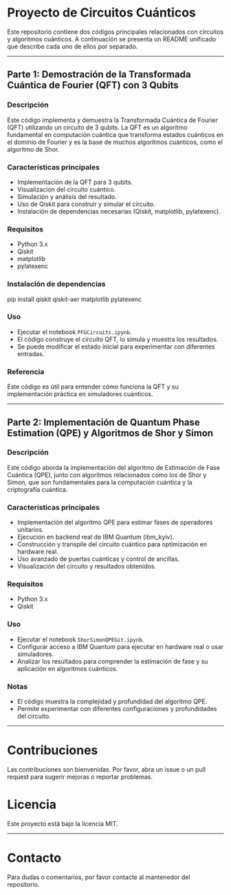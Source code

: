 # Proyecto de Circuitos Cuánticos

Este repositorio contiene dos códigos principales relacionados con circuitos y algoritmos cuánticos. A continuación se presenta un README unificado que describe cada uno de ellos por separado.

---

## Parte 1: Demostración de la Transformada Cuántica de Fourier (QFT) con 3 Qubits

### Descripción
Este código implementa y demuestra la Transformada Cuántica de Fourier (QFT) utilizando un circuito de 3 qubits. La QFT es un algoritmo fundamental en computación cuántica que transforma estados cuánticos en el dominio de Fourier y es la base de muchos algoritmos cuánticos, como el algoritmo de Shor.

### Características principales
- Implementación de la QFT para 3 qubits.
- Visualización del circuito cuántico.
- Simulación y análisis del resultado.
- Uso de Qiskit para construir y simular el circuito.
- Instalación de dependencias necesarias (Qiskit, matplotlib, pylatexenc).

### Requisitos
- Python 3.x
- Qiskit
- matplotlib
- pylatexenc

### Instalación de dependencias
pip install qiskit qiskit-aer matplotlib pylatexenc


### Uso
- Ejecutar el notebook `PFGCircuits.ipynb`.
- El código construye el circuito QFT, lo simula y muestra los resultados.
- Se puede modificar el estado inicial para experimentar con diferentes entradas.

### Referencia
Este código es útil para entender cómo funciona la QFT y su implementación práctica en simuladores cuánticos.

---

## Parte 2: Implementación de Quantum Phase Estimation (QPE) y Algoritmos de Shor y Simon

### Descripción
Este código aborda la implementación del algoritmo de Estimación de Fase Cuántica (QPE), junto con algoritmos relacionados como los de Shor y Simon, que son fundamentales para la computación cuántica y la criptografía cuántica.

### Características principales
- Implementación del algoritmo QPE para estimar fases de operadores unitarios.
- Ejecución en backend real de IBM Quantum (ibm_kyiv).
- Construcción y transpile del circuito cuántico para optimización en hardware real.
- Uso avanzado de puertas cuánticas y control de ancillas.
- Visualización del circuito y resultados obtenidos.

### Requisitos
- Python 3.x
- Qiskit

### Uso
- Ejecutar el notebook `ShorSimonQPEGit.ipynb`.
- Configurar acceso a IBM Quantum para ejecutar en hardware real o usar simuladores.
- Analizar los resultados para comprender la estimación de fase y su aplicación en algoritmos cuánticos.

### Notas
- El código muestra la complejidad y profundidad del algoritmo QPE.
- Permite experimentar con diferentes configuraciones y profundidades del circuito.

---

# Contribuciones

Las contribuciones son bienvenidas. Por favor, abra un issue o un pull request para sugerir mejoras o reportar problemas.

# Licencia

Este proyecto está bajo la licencia MIT.

---

# Contacto

Para dudas o comentarios, por favor contacte al mantenedor del repositorio.


